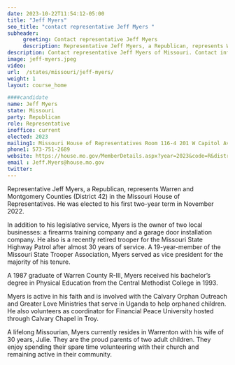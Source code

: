 ```yaml
---
date: 2023-10-22T11:54:12-05:00
title: "Jeff Myers"
seo_title: "contact representative Jeff Myers "
subheader:
     greeting: Contact representative Jeff Myers
     description: Representative Jeff Myers, a Republican, represents Warren and Montgomery Counties (District 42) in the Missouri House of Representatives. He was elected to his first two-year term in November 2022.
description: Contact representative Jeff Myers of Missouri. Contact information for Jeff Myers includes email address, phone number, and mailing address.
image: jeff-myers.jpeg
video:
url:  /states/missouri/jeff-myers/
weight: 1
layout: course_home

####candidate
name: Jeff Myers
state: Missouri
party: Republican
role: Representative
inoffice: current
elected: 2023
mailing1: Missouri House of Representatives Room 116-4 201 W Capitol Ave Jefferson City, MO 65101
phone1: 573-751-2689
website: https://house.mo.gov/MemberDetails.aspx?year=2023&code=R&district=042/
email :	Jeff.Myers@house.mo.gov
twitter:
---
```


Representative Jeff Myers, a Republican, represents Warren and Montgomery Counties (District 42) in the Missouri House of Representatives. He was elected to his first two-year term in November 2022.

In addition to his legislative service, Myers is the owner of two local businesses: a firearms training company and a garage door installation company. He also is a recently retired trooper for the Missouri State Highway Patrol after almost 30 years of service. A 19-year-member of the Missouri State Trooper Association, Myers served as vice president for the majority of his tenure.

A 1987 graduate of Warren County R-III, Myers received his bachelor’s degree in Physical Education from the Central Methodist College in 1993.

Myers is active in his faith and is involved with the Calvary Orphan Outreach and Greater Love Ministries that serve in Uganda to help orphaned children. He also volunteers as coordinator for Financial Peace University hosted through Calvary Chapel in Troy.

A lifelong Missourian, Myers currently resides in Warrenton with his wife of 30 years, Julie. They are the proud parents of two adult children. They enjoy spending their spare time volunteering with their church and remaining active in their community.
